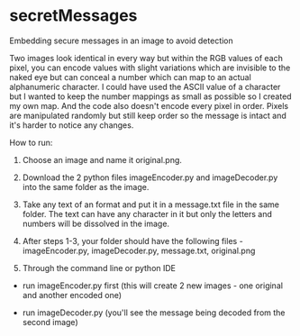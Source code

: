 secretMessages
==============

Embedding secure messages in an image to avoid detection

Two images look identical in every way but within the RGB values of each pixel, you can encode values with slight variations which are invisible to the naked eye but can conceal a number which can map to an actual alphanumeric character.
I could have used the ASCII value of a character but I wanted to keep the number mappings as small as possible so I created my own map.
And the code also doesn't encode every pixel in order. Pixels are manipulated randomly but still keep order so the message is intact and it's harder to notice any changes.

How to run:

1. Choose an image and name it original.png.

2. Download the 2 python files imageEncoder.py and imageDecoder.py into the same folder as the image.

3. Take any text of an format and put it in a message.txt file in the same folder. The text can have any character in it but only the letters and numbers will be dissolved in the image.

4. After steps 1-3, your folder should have the following files - imageEncoder.py, imageDecoder.py, message.txt, original.png

5. Through the command line or python IDE

- run imageEncoder.py first (this will create 2 new images - one original and another encoded one)

- run imageDecoder.py (you'll see the message being decoded from the second image)
